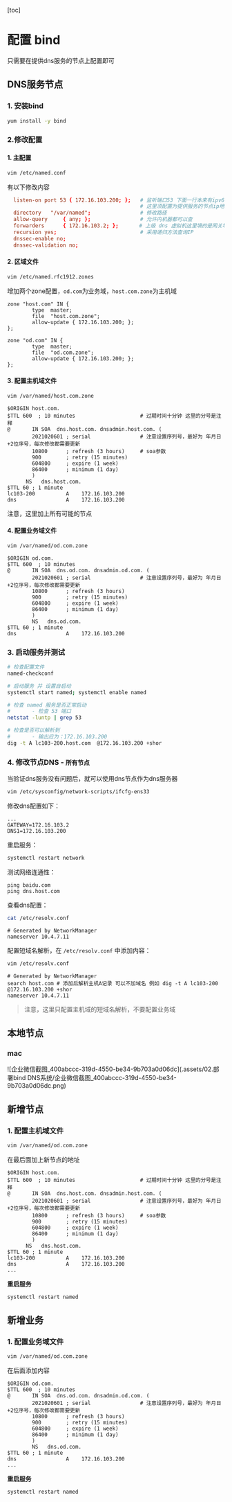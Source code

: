 [toc]

# 配置 bind

只需要在提供dns服务的节点上配置即可

## DNS服务节点

### 1. 安装bind

```sh
yum install -y bind
```

### 2.修改配置 

#### 1. 主配置

```sh
vim /etc/named.conf
```

有以下修改内容

```conf
  listen-on port 53 { 172.16.103.200; };   # 监听端口53 下面一行本来有ipv6地址 需要删除
                                           # 这里须配置为提供服务的节点ip地址
  directory   "/var/named";                # 修改路径
  allow-query     { any; };                # 允许内机器都可以查
  forwarders      { 172.16.103.2; };　     # 上级 dns 虚拟机这里填的是网关地址，阿里云机器可以填223.5.5.5
  recursion yes;                           # 采用递归方法查询IP
  dnssec-enable no;
  dnssec-validation no;
```

#### 2. 区域文件

```sh
vim /etc/named.rfc1912.zones
```

增加两个zone配置，`od.com`为业务域，`host.com.zone`为主机域

```
zone "host.com" IN {
        type  master;
        file  "host.com.zone";
        allow-update { 172.16.103.200; };
};

zone "od.com" IN {
        type  master;
        file  "od.com.zone";
        allow-update { 172.16.103.200; };
};
```

#### 3. **配置主机域文件**

```sh
vim /var/named/host.com.zone
```

```
$ORIGIN host.com.
$TTL 600  ; 10 minutes                     # 过期时间十分钟 这里的分号是注释
@       IN SOA  dns.host.com. dnsadmin.host.com. (
        2021020601 ; serial                # 注意设置序列号，最好为 年月日+2位序号，每次修改都需要更新
        10800      ; refresh (3 hours)     # soa参数
        900        ; retry (15 minutes)
        604800     ; expire (1 week)
        86400      ; minimum (1 day)
        )
      NS   dns.host.com.
$TTL 60 ; 1 minute
lc103-200          A    172.16.103.200
dns                A    172.16.103.200
```

注意，这里加上所有可能的节点

#### 4. **配置业务域文件**

```sh
vim /var/named/od.com.zone
```

```
$ORIGIN od.com.
$TTL 600  ; 10 minutes
@       IN SOA  dns.od.com. dnsadmin.od.com. (
        2021020601 ; serial                # 注意设置序列号，最好为 年月日+2位序号，每次修改都需要更新
        10800      ; refresh (3 hours)
        900        ; retry (15 minutes)
        604800     ; expire (1 week)
        86400      ; minimum (1 day)
        )
        NS   dns.od.com.
$TTL 60 ; 1 minute
dns                A    172.16.103.200
```

### 3. 启动服务并测试

```sh
# 检查配置文件
named-checkconf

# 启动服务 并 设置自启动
systemctl start named; systemctl enable named

# 检查 named 服务是否正常启动
#		- 检查 53 端口
netstat -luntp | grep 53

# 检查是否可以解析到
#		- 输出应为：172.16.103.200
dig -t A lc103-200.host.com  @172.16.103.200 +shor 
```

### 4. 修改节点DNS - **`所有节点`**

当验证dns服务没有问题后，就可以使用dns节点作为dns服务器

```sh
vim /etc/sysconfig/network-scripts/ifcfg-ens33
```

修改dns配置如下：

```
...
GATEWAY=172.16.103.2
DNS1=172.16.103.200
```

重启服务：

```sh
systemctl restart network
```

测试网络连通性：

```
ping baidu.com
ping dns.host.com
```

查看dns配置：

```sh
cat /etc/resolv.conf
```

```
# Generated by NetworkManager
nameserver 10.4.7.11
```

配置短域名解析，在 `/etc/resolv.conf` 中添加内容：

```sh
vim /etc/resolv.conf
```

```
# Generated by NetworkManager
search host.com # 添加后解析主机A记录 可以不加域名 例如 dig -t A lc103-200  @172.16.103.200 +shor 
nameserver 10.4.7.11
```

> 注意，这里只配置主机域的短域名解析，不要配置业务域

## 本地节点

### mac

![企业微信截图_400abccc-319d-4550-be34-9b703a0d06dc](.assets/02.部署bind DNS系统/企业微信截图_400abccc-319d-4550-be34-9b703a0d06dc.png)

## 新增节点

###  1. **配置主机域文件**

```sh
vim /var/named/od.com.zone
```

在最后面加上新节点的地址

```
$ORIGIN host.com.
$TTL 600  ; 10 minutes                     # 过期时间十分钟 这里的分号是注释
@       IN SOA  dns.host.com. dnsadmin.host.com. (
        2021020601 ; serial                # 注意设置序列号，最好为 年月日+2位序号，每次修改都需要更新
        10800      ; refresh (3 hours)     # soa参数
        900        ; retry (15 minutes)
        604800     ; expire (1 week)
        86400      ; minimum (1 day)
        )
      NS   dns.host.com.
$TTL 60 ; 1 minute
lc103-200          A    172.16.103.200
dns                A    172.16.103.200
...
```

**重启服务**

```sh
systemctl restart named
```

## 新增业务

### 1. **配置业务域文件**

```sh
vim /var/named/od.com.zone
```

在后面添加内容

```
$ORIGIN od.com.
$TTL 600  ; 10 minutes
@       IN SOA  dns.od.com. dnsadmin.od.com. (
        2021020601 ; serial                # 注意设置序列号，最好为 年月日+2位序号，每次修改都需要更新
        10800      ; refresh (3 hours)
        900        ; retry (15 minutes)
        604800     ; expire (1 week)
        86400      ; minimum (1 day)
        )
        NS   dns.od.com.
$TTL 60 ; 1 minute
dns                A    172.16.103.200
...
```

**重启服务**

```sh
systemctl restart named
```

